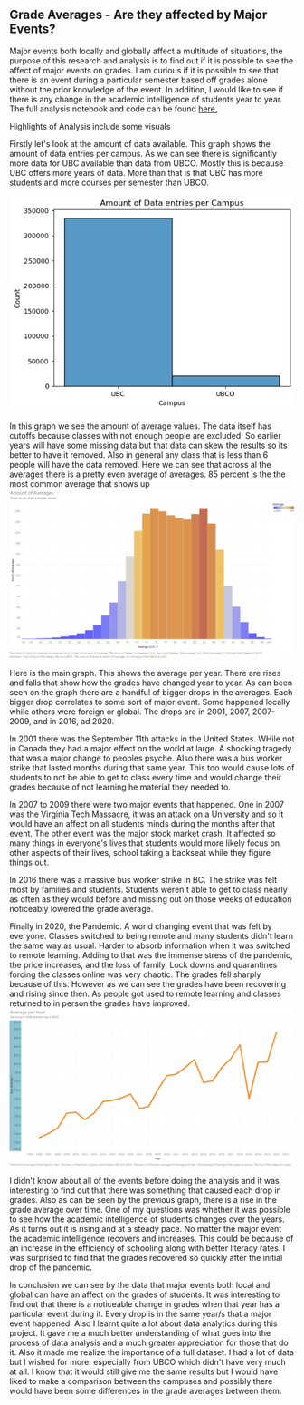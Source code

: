 ## Grade Averages - Are they affected by Major Events?

Major events both locally and globally affect a multitude of situations, the purpose of this research and analysis is to find out if it is possible to see the affect of major events on grades. I am curious if it is possible to see that there is an event during a particular semester based off grades alone without the prior knowledge of the event. In addition, I would like to see if there is any change in the academic intelligence of students year to year. The full analysis notebook and code can be found [here.](https://github.com/ubco-W2022T1-cosc301/project-group27)

Highlights of Analysis include some visuals

Firstly let's look at the amount of data available. This graph shows the amount of data entries per campus. As we can see there is significantly more data for UBC available than data from UBCO. Mostly this is because UBC offers more years of data. More than that is that UBC has more students and more courses per semester than UBCO.

![Amount of Data Entries](images/AmountofData.png)

In this graph we see the amount of average values. The data itself has cutoffs because classes with not enough people are excluded. So earlier years will have some missing data but that data can skew the results so its better to have it removed. Also in general any class that is less than 6 people will have the data removed. Here we can see that across al the averages there is a pretty even average of averages. 85 percent is the the most common average that shows up 
![Amount of Averages](images/AmountofAverages.png)



Here is the main graph. This shows the average per year. There are rises and falls that show how the grades have changed year to year. As can been seen on the graph there are a handful of bigger drops in the averages. Each bigger drop correlates to some sort of major event. Some happened locally while others were foreign or global. The drops are in 2001, 2007, 2007-2009, and in 2016, ad 2020. 

In 2001 there was the September 11th attacks in the United States. WHile not in Canada they had a major effect on the world at large. A shocking tragedy that was a major change to peoples psyche. Also there was a bus worker strike that lasted months during that same year. This too would cause lots of students to not be able to get to class every time and would change their grades because of not learning he material they needed to. 

In 2007 to 2009 there were two major events that happened. One in 2007 was the Virginia Tech Massacre, it was an attack on a University and so it would have an affect on all students minds during the months after that event. The other event was the major stock market crash. It affected so many things in everyone's lives that students would more likely focus on other aspects of their lives, school taking a backseat while they figure things out. 

In 2016 there was a massive bus worker strike in BC. The strike was felt most by families and students. Students weren't able to get to class nearly as often as they would before and missing out on those weeks of education noticeably lowered the grade average. 

Finally in 2020, the Pandemic. A world changing event that was felt by everyone. Classes switched to being remote and many students didn't learn the same way as usual. Harder to absorb information when it was switched to remote learning. Adding to that was the immense stress of the pandemic, the price increases, and the loss of family. Lock downs and quarantines forcing the classes online was very chaotic. The grades fell sharply because of this. However as we can see the grades have been recovering and rising since then. As people got used to remote learning and classes returned to in person the grades have improved.  
![Average per Year](images/AverageperYear.png)

I didn't know about all of the events before doing the analysis and it was interesting to find out that there was something that caused each drop in grades. Also as can be seen by the previous graph, there is a rise in the grade average over time. One of my questions was whether it was possible to see how the academic intelligence of students changes over the years. As it turns out it is rising and at a steady pace. No matter the major event the academic intelligence recovers and increases. This could be because of an increase in the efficiency of schooling along with better literacy rates. I was surprised to find that the grades recovered so quickly after the initial drop of the pandemic.

 In conclusion we can see by the data that major events both local and global can have an affect on the grades of students. It was interesting to find out that there is a noticeable change in grades when that year has a particular event during it. Every drop is in the same year/s that a major event happened. Also I learnt quite a lot about data analytics during this project. It gave me a much better understanding of what goes into the process of data analysis and a much greater appreciation for those that do it. Also it made me realize the importance of a full dataset. I had a lot of data but I wished for more, especially from UBCO which didn't have very much at all. I know that it would still give me the same results but I would have liked to make a comparison between the campuses and possibly there would have been some differences in the grade averages between them.  